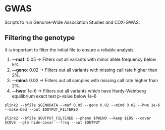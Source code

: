 # GWAS
Scripts to run Genome-Wide Association Studies and COX-GWAS.

## Filtering the genotype
It is important to filter the initial file to ensure a reliable analysis.
1. **--maf**: 0.05 -> Filters out all variants with minor allele frequency below 5%. 
2. **--geno**: 0.02 -> Filters out all variants with missing call rate higher than 2%.
3. **--mind**: 0.02 -> Filters out all samples with missing call rate higher than 2%.
4. **--hwe**: 1e-6 -> Filters out all variants which have Hardy-Weinberg equilibrium exact test p-value below 1e-6
```
plink2 --bfile $GENODATA --maf 0.05 --geno 0.02 --mind 0.02 --hwe 1e-6 --make-bed --out $OUTPUT_FILTERED
```

```
plink2 --bfile $OUTPUT_FILTERED --pheno $PHENO --keep $IDS --covar $COVS --glm hide-covar --freq --out $OUTPUT
```
